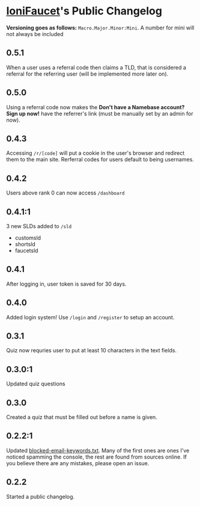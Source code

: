 # [IoniFaucet](http://faucet.ionibyte.com/)'s Public Changelog

**Versioning goes as follows:** ``Macro.Major.Minor:Mini``.
A number for mini will not always be included

## 0.5.1
When a user uses a referral code then claims a TLD, that is considered a referral for the referring user (will be implemented more later on).

## 0.5.0
Using a referral code now makes the **Don't have a Namebase account? Sign up now!** have the referrer's link (must be manually set by an admin for now).

## 0.4.3
Accessing ``/r/[code]`` will put a cookie in the user's browser and redirect them to the main site. Rerferral codes for users default to being usernames.

## 0.4.2
Users above rank 0 can now access ``/dashboard``

## 0.4.1:1
3 new SLDs added to ``/sld``
- customsld
- shortsld
- faucetsld

## 0.4.1
After logging in, user token is saved for 30 days.

## 0.4.0
Added login system! Use ``/login`` and ``/register`` to setup an account.

## 0.3.1
Quiz now requries user to put at least 10 characters in the text fields.

## 0.3.0:1
Updated quiz questions

## 0.3.0
Created a quiz that must be filled out before a name is given.

## 0.2.2:1
Updated [blocked-email-keywords.txt](blocked-email-keywords.txt). Many of the first ones are ones I've noticed spamming the console, the rest are found from sources online. If you believe there are any mistakes, please open an issue.

## 0.2.2
Started a public changelog.
